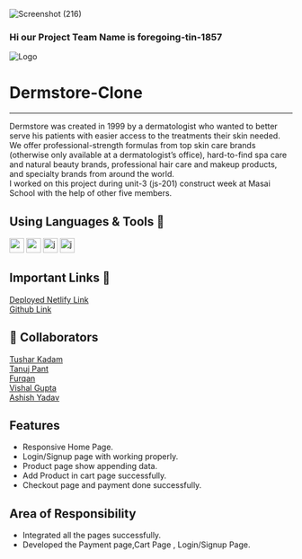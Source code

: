 ![Screenshot (216)](https://user-images.githubusercontent.com/105935410/216752531-95403388-aaf6-41c8-9cd9-daa0066e4c8a.png)
### Hi our Project Team Name is foregoing-tin-1857


![Logo](https://d2v8elt324ukrb.cloudfront.net/static/riotuikit/images/logo.c72056a22f91.png)

# Dermstore-Clone
<hr>
Dermstore was created in 1999 by a dermatologist who wanted to better serve his patients with easier access to the treatments their skin needed. We offer professional-strength formulas from top skin care brands (otherwise only available at a dermatologist’s office), hard-to-find spa care and natural beauty brands, professional hair care and makeup products, and specialty brands from around the world.
<br>
I worked on this project during unit-3 (js-201) construct week at Masai School with the help of other five members.

## Using Languages & Tools 🧰
<img width="26px" src="https://camo.githubusercontent.com/da7acacadecf91d6dc02efcd2be086bb6d78ddff19a1b7a0ab2755a6fda8b1e9/68747470733a2f2f63646e2e6a7364656c6976722e6e65742f67682f64657669636f6e732f64657669636f6e2f69636f6e732f68746d6c352f68746d6c352d6f726967696e616c2e737667"/>
<img width="26px" src="https://camo.githubusercontent.com/5fa137d222dde7b69acd22c6572a065ce3656e6ffa1f5e88c1b5c7a935af3cc6/68747470733a2f2f63646e2e6a7364656c6976722e6e65742f67682f64657669636f6e732f64657669636f6e2f69636f6e732f7673636f64652f7673636f64652d6f726967696e616c2e737667"/>
<img width="26px" src="https://camo.githubusercontent.com/442c452cb73752bb1914ce03fce2017056d651a2099696b8594ddf5ccc74825e/68747470733a2f2f63646e2e6a7364656c6976722e6e65742f67682f64657669636f6e732f64657669636f6e2f69636f6e732f6a6176617363726970742f6a6176617363726970742d6f726967696e616c2e737667" alt="javascript"/>
<img width="26px" src="https://encrypted-tbn0.gstatic.com/images?q=tbn:ANd9GcSGU6XulyrXQm9hLrJs1M-NEHfGyqDuDFv8dQ&usqp=CAU" alt="javascript"/>


## Important Links 🔗 
<a href="https://dermstore-project-clone.netlify.app/">Deployed Netlify Link</a>
<br>
<a href="https://github.com/TusharKadam7671/foregoing-tin-1857">Github Link</a>
<br>


## 👯 Collaborators
<a href="https://github.com/TusharKadam7671">Tushar Kadam</a><br>
<a href="https://github.com/IInnffiinniittyy">Tanuj Pant</a><br>
<a href="https://github.com/furqan5921">Furqan</a><br>
<a href="https://github.com/vishalguptadishu">Vishal Gupta</a><br>
<a href="https://github.com/Ashish898374">Ashish Yadav</a><br>




## Features
- Responsive Home Page.
- Login/Signup page with working properly.
- Product page show appending data.
- Add Product in cart page successfully.
- Checkout page  and payment done successfully. 

## Area of Responsibility

- Integrated all the pages successfully.
- Developed the Payment page,Cart Page , Login/Signup Page.

